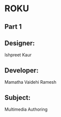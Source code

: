 # ROKU
## Part 1
## Designer:
Ishpreet Kaur
## Developer:
Mamatha Vaidehi Ramesh
## Subject:
Multimedia Authoring
